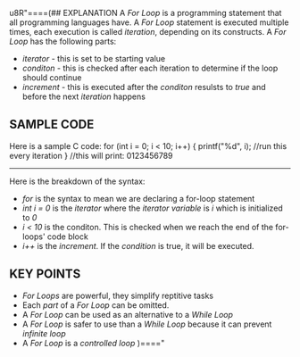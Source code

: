 u8R"====(## EXPLANATION
A *For Loop* is a programming statement that all programming languages have.
A *For Loop* statement is executed multiple times, each execution is called
*iteration*, depending on its constructs. A *For Loop* has the following parts:
  * *iterator* - this is set to be starting value
  * *conditon* - this is checked after each iteration to determine if the loop
  	should continue
  * *increment* - this is executed after the *conditon* resulsts to *true* and
  	before the next *iteration* happens
## SAMPLE CODE
Here is a sample C code:
for (int i = 0; i < 10; i++)
{
  printf("%d", i); //run this every iteration
}
//this will print: 0123456789
***
Here is the breakdown of the syntax:
  * *for* is the syntax to mean we are declaring a for-loop statement
  * *int i = 0* is the *iterator* where the *iterator variable* is *i* which is
initialized to *0*
  * *i < 10* is the conditon. This is checked when we reach the end of the for-loops' code block
  * *i++* is the *increment*. If the *condition* is true, it will be executed.
## KEY POINTS
  * *For Loops* are powerful, they simplify reptitive tasks
  * Each *part* of a *For Loop* can be omitted.
  * A *For Loop* can be used as an alternative to a *While Loop*
  * A *For Loop* is safer to use than a *While Loop* because it can prevent *infinite loop*
  * A *For Loop* is a *controlled loop*
)===="
